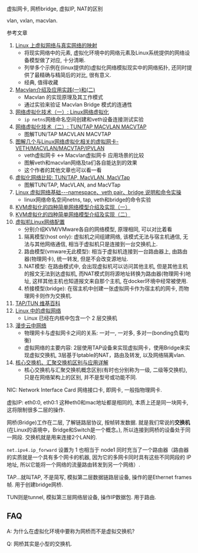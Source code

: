 虚拟网卡, 网桥bridge, 虚拟IP, NAT的区别

vlan, vxlan, macvlan.

参考文章

1. [Linux 上虚拟网络与真实网络的映射](https://www.ibm.com/developerworks/cn/linux/1312_xiawc_linuxvirtnet/index.html)
    - 将现实网络中的元素, 虚拟化环境中的网络元素及Linux系统提供的网络设备模型做了对应, 十分清晰.
    - 列举多个示例在(linux提供的)虚拟化网络模拟现实中的网络拓扑, 还同时提供了最精确与精简后的对比, 很有意义.
    - 经典, 值得收藏
2. [Macvlan介绍及应用实践(一)和(二)](https://www.yangcs.net/categories/network/)
    - Macvlan 的实现原理及其工作模式
    - 通过实验来验证 Macvlan Bridge 模式的连通性
3. [网络虚拟化技术（一）: Linux网络虚拟化](https://blog.kghost.info/2013/03/01/linux-network-emulator/)
    - `ip netns`网络命名空间创建和veth设备连接测试实验
4. [网络虚拟化技术（二）: TUN/TAP MACVLAN MACVTAP](https://blog.kghost.info/2013/03/27/linux-network-tun/)
    - 图解TUN/TAP MACVLAN MACVTAP
5. [图解几个与Linux网络虚拟化相关的虚拟网卡-VETH/MACVLAN/MACVTAP/IPVLAN](https://blog.51cto.com/dog250/1652063)
    - veth虚拟网卡 <-> Macvlan虚拟网卡 应用场景的比较
    - 图解veth和macvlan网络及ta们各自能达到的效果
    - 这个作者的其他文章也可以看一看
6. [虚拟化网络比较: TUN/TAP, MacVLAN, MacVTap](http://www.rendoumi.com/xu-ni-hua-wang-luo-bi-jiao-tun-tap-macvlan-macvtap/)
    - 图解TUN/TAP, MacVLAN, and MacVTap
7. [Linux 虚拟网络基础---namespace、veth pair、bridge 说明和命令实操](https://blog.csdn.net/LL845876425/article/details/82156405)
    - linux网络命名空间netns, tap, veth和bridge的命令实验
8. [KVM虚拟化的四种简单网络模型介绍及实现（一）](https://blog.51cto.com/jerry12356/2132221)
9.  [KVM虚拟化的四种简单网络模型介绍及实现（二）](https://blog.51cto.com/jerry12356/2132246)
10. [虚拟机Linux网络配置](https://blog.51cto.com/13097817/2045868)
    - 分别介绍KVM/VMware各自的网络模型, 原理相同, 可以对比着看
    1. 隔离模型(host only): 虚拟机之间组建网络, 该模式无法与宿主机通信, 无法与其他网络通信, 相当于虚拟机只是连接到一台交换机上. 
    2. 路由模型(vmware无此模型<???>): 相当于虚拟机连接到一台路由器上, 由路由器(物理网卡), 统一转发, 但是不会改变源地址. 
    3. NAT模型: 在路由模式中, 会出现虚拟机可以访问其他主机, 但是其他主机的报文无法到达虚拟机, 而NAT模式则将源地址转换为路由器(物理网卡)地址, 这样其他主机也知道报文来自那个主机, 在docker环境中经常被使用. 
    4. 桥接模型(bridge): 在宿主机中创建一张虚拟网卡作为宿主机的网卡, 而物理网卡则作为交换机. 
11. [TAP/TUN 维基百科](https://en.wikipedia.org/wiki/TUN/TAP)
12. [Linux 中的虚拟网络](https://www.ibm.com/developerworks/cn/linux/l-virtual-networking/)
    - Linux 已经在内核中包含一个 2 层交换机
13. [漫步云中网络](https://www.ibm.com/developerworks/cn/cloud/library/1209_zhanghua_openstacknetwork/index.html)
    - 物理网卡与虚拟网卡之间的关系: 一对一, 一对多, 多对一(bonding负载均衡)
    - 虚拟网络的主要内容: 2层使用TAP设备来实现虚拟网卡，使用Bridge来实现虚拟交换机, 3层基于Iptable的NAT，路由及转发, 以及网络隔离vlan.
14. [核心交换机、汇聚交换机区别与应用详解](https://www.feisu.com/bbs/e-1831.html)
    - 核心交换机与汇聚交换机概念区别(有时也分别称为一级, 二级等交换机), 只是在网络架构上的区别, 并不是型号或功能不同.

NIC: Network Interface Card 网络接口卡, 即网卡, 一般指物理网卡.<???>

虚拟IP: eth0:0, eth0:1 这种eth0和mac地址都是相同的, 本质上还是同一块网卡, 这将限制很多二层的操作.

网桥(Bridge)工作在二层, 了解链路层协议, 按帧转发数据. 就是我们常说的**交换机**(在Linux的语境中，Bridge和Switch是一个概念。), 所以连接到网桥的设备处于同一网段. 交换机就是用来连接2个LAN的.


`net.ipv4.ip_forward` 设置为 1 也相当于 node1 同时充当了一个路由器（路由器的实质就是一个具有多个网卡的机器, 因为它的多网卡同时具有这些不同网段的 IP 地址, 所以它能将一个网络的流量路由转发到另一个网络）. 

TAP...就叫TAP, 不是简写, 模拟第二层数据链路层设备, 操作的是Ethernet frames帧. 用于创建bridge网桥.

TUN则是tunnel, 模拟第三层网络层设备, 操作IP数据包. 用于路由.

## FAQ

A: 为什么在虚拟化环境中要称为网桥而不是虚拟交换机? 

Q: 网桥其实是小型的交换机.
